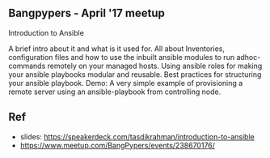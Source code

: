 ## Bangpypers - April '17 meetup

Introduction to Ansible

A brief intro about it and what is it used for. All about Inventories, configuration files and how to use the inbuilt ansible modules to run adhoc-commands
remotely on your managed hosts. Using ansible roles for making your ansible playbooks modular and reusable. Best practices for structuring your ansible playbook. Demo:
A very simple example of provisioning a remote server using an ansible-playbook from controlling node.

## Ref

- slides: https://speakerdeck.com/tasdikrahman/introduction-to-ansible
- https://www.meetup.com/BangPypers/events/238670176/